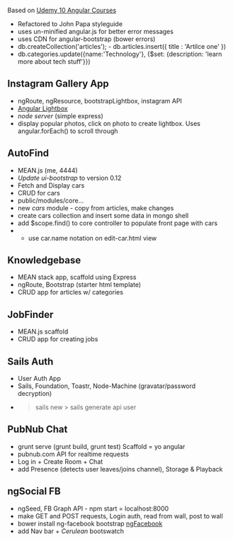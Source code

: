 Based on [Udemy 10 Angular Courses](https://www.udemy.com/learn-angularjs-development/#/)

- Refactored to John Papa styleguide
- uses un-minified angular.js for better error messages
- uses CDN for angular-bootstrap  (bower errors)
- db.createCollection('articles');     -    db.articles.insert({ title : 'Artilce one' })   
- db.categories.update({name:'Technology'}, {$set: {description: 'learn more about tech stuff'}})

## Instagram Gallery App
- ngRoute, ngResource, bootstrapLightbox, instagram API
- [Angular Lightbox](https://github.com/compact/angular-bootstrap-lightbox)
- *node server*    (simple express)
- display popular photos, click on photo to create lightbox.  Uses angular.forEach() to scroll through

## AutoFind
- MEAN.js               (me, 4444)
- *Update ui-bootstrap* to version 0.12
- Fetch and Display cars
- CRUD for cars
- public/modules/core...
- new *cars* module   -  copy from articles, make changes
- create cars collection and insert some data in mongo shell
- add $scope.find() to core controller to populate front page with cars
- - use car.name notation on edit-car.html view

## Knowledgebase
- MEAN stack app, scaffold using Express
- ngRoute, Bootstrap  (starter html template)
- CRUD app for articles w/ categories

## JobFinder
- MEAN.js scaffold
- CRUD app for creating jobs

## Sails Auth
- User Auth App
- Sails, Foundation, Toastr, Node-Machine (gravatar/password decryption)
- > sails new    > sails generate api user

## PubNub Chat
- grunt serve     (grunt build, grunt test)     Scaffold  =  yo angular
- pubnub.com API for realtime requests
- Log in + Create Room + Chat
- add Presence (detects user leaves/joins channel), Storage & Playback

## ngSocial FB
- ngSeed, FB Graph API     -  npm start  =  localhost:8000
- make GET and POST requests, Login auth, read from wall, post to wall
- bower install ng-facebook bootstrap            [ngFacebook](https://github.com/GoDisco/ngFacebook)
- add Nav bar + *Cerulean* bootswatch

  